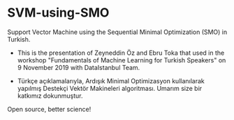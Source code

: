 # SVM-using-SMO
Support Vector Machine using the Sequential Minimal Optimization (SMO) in Turkish.

* This is the presentation of Zeyneddin Öz and Ebru Toka that used in the workshop 
"Fundamentals of Machine Learning for Turkish Speakers" on 9 November 2019 with DataIstanbul Team. 

* Türkçe açıklamalarıyla, Ardışık Minimal Optimizasyon kullanılarak yapılmış Destekçi Vektör Makineleri algoritması. 
Umarım size bir katkımız dokunmuştur. 


Open source, better science!
